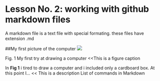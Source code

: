 # Lesson No. 2: working with github markdown files

A markdown file is a text file with special formating. these files have extension .md

##My first picture of the computer
![](parts_of_the_computer.PNG)

Fig. 1 My first try at drawing a computer <<This is a figure caption

In **Fig 1** i tired to draw a computer and i included only a cardboard box. At this point I... << This is a description
                                                                     List of commands in Markdown                                
